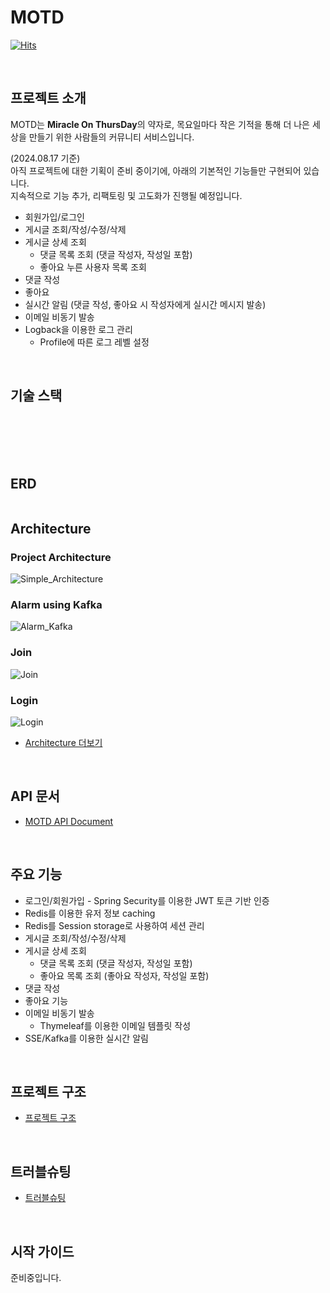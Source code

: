 # MOTD

[![Hits](https://hits.seeyoufarm.com/api/count/incr/badge.svg?url=https://github.com/BanseokSuh/motd&count_bg=%2379C83D&title_bg=%23555555&icon=&icon_color=%23E7E7E7&title=hits&edge_flat=false)](https://hits.seeyoufarm.com)

<br>

## 프로젝트 소개

MOTD는 <b>Miracle On ThursDay</b>의 약자로, 목요일마다 작은 기적을 통해 더 나은 세상을 만들기 위한 사람들의 커뮤니티 서비스입니다.

(2024.08.17 기준) <br>
아직 프로젝트에 대한 기획이 준비 중이기에, 아래의 기본적인 기능들만 구현되어 있습니다.<br>
지속적으로 기능 추가, 리팩토링 및 고도화가 진행될 예정입니다.<br>
- 회원가입/로그인
- 게시글 조회/작성/수정/삭제
- 게시글 상세 조회
  - 댓글 목록 조회 (댓글 작성자, 작성일 포함)
  - 좋아요 누른 사용자 목록 조회
- 댓글 작성
- 좋아요
- 실시간 알림 (댓글 작성, 좋아요 시 작성자에게 실시간 메시지 발송)
- 이메일 비동기 발송
- Logback을 이용한 로그 관리
  - Profile에 따른 로그 레벨 설정

<br>

## 기술 스택

<div align=center> 
  <img src="https://img.shields.io/badge/java 17-007396?style=for-the-badge&logo=java&logoColor=white" alt=""> 
  <br>
  <img src="https://img.shields.io/badge/springboot 3.3-6DB33F?style=for-the-badge&logo=springboot&logoColor=white" alt="">
  <br>
  <img src="https://img.shields.io/badge/SPRING DATA JPA-68BC71?style=for-the-badge&logo=null&logoColor=white" alt="">  
  <img src="https://img.shields.io/badge/QUERYDSL-004088?style=for-the-badge&logo=null&logoColor=white" alt="">
  <br>
  <img src="https://img.shields.io/badge/postgresql-4479A1?style=for-the-badge&logo=postgresql&logoColor=white" alt=""> 
  <img src="https://img.shields.io/badge/redis-FF4438?style=for-the-badge&logo=redis&logoColor=white" alt=""> 
<br>
  <img src="https://img.shields.io/badge/APACHE KAFKA-231F20?style=for-the-badge&logo=apachekafka&logoColor=white" alt="">
  <br>
  <img src="https://img.shields.io/badge/junit5-25A162?style=for-the-badge&logo=junit5&logoColor=white" alt=""> 
  <br>
  <img src="https://img.shields.io/badge/github-181717?style=for-the-badge&logo=github&logoColor=white" alt="">
  <img src="https://img.shields.io/badge/git-F05032?style=for-the-badge&logo=git&logoColor=white" alt="">
  <br>
</div>

<br>

## ERD

<img src="https://github.com/user-attachments/assets/20e94730-d6e7-48e3-9c6f-374529f02445" alt="">

<br>

## Architecture

### Project Architecture

![Simple_Architecture](https://github.com/user-attachments/assets/98e5f702-a248-4139-86bf-41d03cc2555e)

### Alarm using Kafka

![Alarm_Kafka](https://github.com/user-attachments/assets/fa17734c-f3d7-45b0-a07a-d5c5f25b5c89)

### Join

![Join](https://github.com/user-attachments/assets/90d41f08-5d4c-464f-94ab-964782a2b35b)

### Login

![Login](https://github.com/user-attachments/assets/db0ef14c-b70c-4f01-9a9f-a7c8328ec8f9)

- [Architecture 더보기](https://github.com/BanseokSuh/motd/wiki)

<br>

## API 문서

- [MOTD API Document](https://documenter.getpostman.com/view/10226658/2sA3kaBdxn)

<br>

## 주요 기능

- 로그인/회원가입 - Spring Security를 이용한 JWT 토큰 기반 인증
- Redis를 이용한 유저 정보 caching
- Redis를 Session storage로 사용하여 세션 관리
- 게시글 조회/작성/수정/삭제
- 게시글 상세 조회
  - 댓글 목록 조회 (댓글 작성자, 작성일 포함)
  - 좋아요 목록 조회 (좋아요 작성자, 작성일 포함)
- 댓글 작성
- 좋아요 기능
- 이메일 비동기 발송
  - Thymeleaf를 이용한 이메일 템플릿 작성
- SSE/Kafka를 이용한 실시간 알림

<br>

## 프로젝트 구조

- [프로젝트 구조](https://github.com/BanseokSuh/motd/wiki/Project-structure)

<br>

## 트러블슈팅

- [트러블슈팅](https://github.com/BanseokSuh/motd/wiki/%5BTroubleShooting%5D-troubleshooting-1)

<br>

## 시작 가이드

준비중입니다.

<br>

## 


